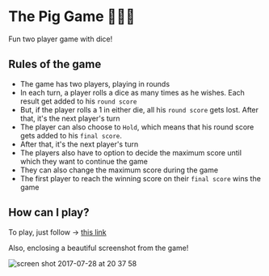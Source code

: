 # The Pig Game 🎲🐷🎲
Fun two player game with dice!


## Rules of the game
- The game has two players, playing in rounds
- In each turn, a player rolls a dice as many times as he wishes. Each result get added to his `round score`
- But, if the player rolls a 1 in either die, all his `round score` gets lost. After that, it's the next player's turn
- The player can also choose to `Hold`, which means that his round score gets added to his `final score`. 
- After that, it's the next player's turn
- The players also have to option to decide the maximum score until which they want to continue the game
- They can also change the maximum score during the game
- The first player to reach the winning score on their `final score` wins the game

## How can I play?

To play, just follow ->  [this link](https://ashshekhar.github.io/DOM-pig-game/)

Also, enclosing a beautiful screenshot from the game!

![screen shot 2017-07-28 at 20 37 58](https://user-images.githubusercontent.com/9334646/28731546-a533f564-73d4-11e7-88b9-2f34766c2c7a.png)

